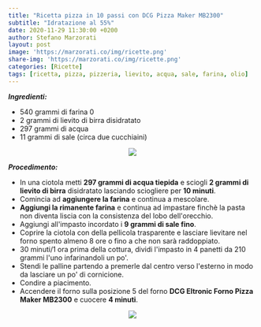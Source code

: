 ```yaml
---
title: "Ricetta pizza in 10 passi con DCG Pizza Maker MB2300"
subtitle: "Idratazione al 55%"
date: 2020-11-29 11:30:00 +0200
author: Stefano Marzorati
layout: post
image: 'https://marzorati.co/img/ricette.png'
share-img: 'https://marzorati.co/img/ricette.png'
categories: [Ricette]
tags: [ricetta, pizza, pizzeria, lievito, acqua, sale, farina, olio]
---
```

***Ingredienti:***   

* 540 grammi di farina 0
* 2 grammi di lievito di birra disidratato
* 297 grammi di acqua
* 11 grammi di sale (circa due cucchiaini)

<p align="center">
  <img src="https://marzorati.co/img/post/pizza.jpg">
</p>   

***Procedimento:***   

* In una ciotola metti **297 grammi di acqua tiepida** e sciogli **2 grammi di lievito di birra** disidratato lasciando sciogliere per **10 minuti**.
* Comincia ad **aggiungere la farina** e continua a mescolare.   
* **Aggiungi la rimanente farina** e continua ad impastare finchè la pasta non diventa liscia con la consistenza del lobo dell'orecchio.
* Aggiungi all'impasto incordato i **9 grammi di sale fino**. 
* Coprire la ciotola con della pellicola trasparente e lasciare lievitare nel forno spento almeno 8 ore o fino a che non sarà raddoppiato. 
* 30 minuti/1 ora prima della cottura, dividi l'impasto in 4 panetti da 210 grammi l'uno infarinandoli un po'. 
* Stendi le palline partendo a premerle dal centro verso l'esterno in modo da lasciare un po' di cornicione.
* Condire a piacimento.
* Accendere il forno sulla posizione 5 del forno **DCG Eltronic Forno Pizza Maker MB2300** e cuocere **4 minuti**.

<p align="center">
  <img src="https://marzorati.co/img/post/DCG_Eltronic_Forno_Pizza_Maker_MB2300.jpg">
</p>   